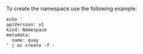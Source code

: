 To create the namespace use the following example:

```
echo '
apiVersion: v1
kind: Namespace
metadata:
  name: quay
' | oc create -f -
```